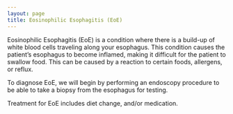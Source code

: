 ```yaml
---
layout: page
title: Eosinophilic Esophagitis (EoE)
---
```


Eosinophilic Esophagitis (EoE) is a condition where there is a build-up of white blood cells traveling along your esophagus.
This condition causes the patient’s esophagus to become inflamed, making it difficult for the patient to swallow food.
This can be caused by a reaction to certain foods, allergens, or reflux.

To diagnose EoE, we will begin by performing an endoscopy procedure to be able to take a biopsy from the esophagus for testing.

Treatment for EoE includes diet change, and/or medication.
